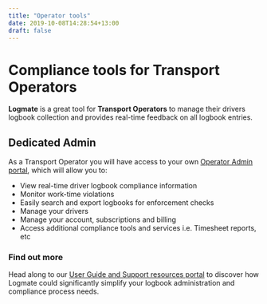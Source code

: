 ```yaml
---
title: "Operator tools"
date: 2019-10-08T14:28:54+13:00
draft: false
---
```


# Compliance tools for Transport Operators

**Logmate** is a great tool for **Transport Operators** to manage their drivers logbook
collection and provides real-time feedback on all logbook entries.

## Dedicated Admin

As a Transport Operator you will have access to your own [Operator Admin portal](https://operator.logmate.co.nz), which will allow you to:

- View real-time driver logbook compliance information
- Monitor work-time violations
- Easily search and export logbooks for enforcement checks
- Manage your drivers
- Manage your account, subscriptions and billing
- Access additional compliance tools and services i.e. Timesheet reports, etc

### Find out more

Head along to our [User Guide and Support resources portal](https://help.logmate.co.nz) to discover how Logmate could significantly simplify
your logbook administration and compliance process needs.


